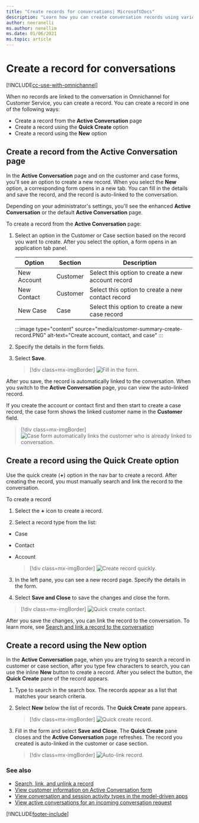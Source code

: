 ```yaml
---
title: "Create records for conversations| MicrosoftDocs"
description: "Learn how you can create conversation records using various methods in Omnichannel for Customer Service."
author: neeranelli
ms.author: nenellim
ms.date: 01/06/2021
ms.topic: article
---
```


# Create a record for conversations

[!INCLUDE[cc-use-with-omnichannel](../../includes/cc-use-with-omnichannel.md)]

When no records are linked to the conversation in Omnichannel for Customer Service, you can create a record. You can create a record in one of the following ways:

- Create a record from the **Active Conversation** page
- Create a record using the **Quick Create** option
- Create a record using the **New** option

## Create a record from the Active Conversation page

In the **Active Conversation** page and on the customer and case forms, you'll see an option to create a new record. When you select the **New** option, a corresponding form opens in a new tab. You can fill in the details and save the record, and the record is auto-linked to the conversation.

Depending on your administrator's settings, you'll see the enhanced **Active Conversation** or the default **Active Conversation** page.

To create a record from the **Active Conversation** page:

1. Select an option in the Customer or Case section based on the record you want to create. After you select the option, a form opens in an application tab panel.
    
    | Option | Section | Description |
    |---------------------|------------------------|------------------------------------------------|
    | New Account | Customer | Select this option to create a new account record |
    | New Contact | Customer | Select this option to create a new contact record |
    | New Case | Case | Select this option to create a new case record |

   :::image type="content" source="media/customer-summary-create-record.PNG" alt-text="Create account, contact, and case" :::

2. Specify the details in the form fields.

3. Select **Save**.

    > [!div class=mx-imgBorder]
    > ![Fill in the form.](../media/customer-summary-create-new-contact.PNG "Fill in the form")

After you save, the record is automatically linked to the conversation. When you switch to the **Active Conversation** page, you can view the auto-linked record.

If you create the account or contact first and then start to create a case record, the case form shows the linked customer name in the **Customer** field.

   > [!div class=mx-imgBorder]
   > ![Case form automatically links the customer who is already linked to conversation.](../media/customer-summary-create-case-customer-linked.png "Case forms shows the customer")

## Create a record using the Quick Create option

Use the quick create (**+**) option in the nav bar to create a record. After creating the record, you must manually search and link the record to the conversation.

To create a record

1.  Select the **+** icon to create a record.

2.  Select a record type from the list: <br>
 - Case
 - Contact
 - Account

   > [!div class=mx-imgBorder]
   > ![Create record quickly.](../media/oc-oceh-create-quick-create.png "Create record quickly")

3. In the left pane, you can see a new record page. Specify the details in the form.

4. Select **Save and Close** to save the changes and close the form.


 > [!div class=mx-imgBorder]
 > ![Quick create contact.](../media/oc-oceh-quick-create-contact.png "Quick create contact")

After you save the changes, you can link the record to the conversation. To learn more, see [Search and link a record to the conversation](oc-search-link-unlink-record.md#search-for-records-by-using-the-inline-search-option) 

## Create a record using the New option

In the **Active Conversation** page, when you are trying to search a record in customer or case section, after you type few characters to search, you can use the inline **New** button to create a record. After you select the button, the **Quick Create** pane of the record appears.

1. Type to search in the search box. The records appear as a list that matches your search criteria.

2. Select **New** below the list of records. The **Quick Create** pane appears.

    > [!div class=mx-imgBorder]
    > ![Quick create record.](../media/customer-summary-search-section-create-case.png "Quick create record")

3. Fill in the form and select **Save and Close**. The **Quick Create** pane closes and the **Active Conversation** page refreshes. The record you created is auto-linked in the customer or case section.

    > [!div class=mx-imgBorder]
    > ![Auto-link record.](../media/customer-summary-search-section-auto-link-case.png "Auto-link record")

### See also

- [Search, link, and unlink a record](oc-search-link-unlink-record.md)  
- [View customer information on Active Conversation form](oc-customer-summary.md)  
- [View conversation and session activity types in the model-driven apps](oc-view-activity-types.md)  
- [View active conversations for an incoming conversation request](oc-view-customer-summary-incoming-conversation-request.md)  


[!INCLUDE[footer-include](../../includes/footer-banner.md)]
